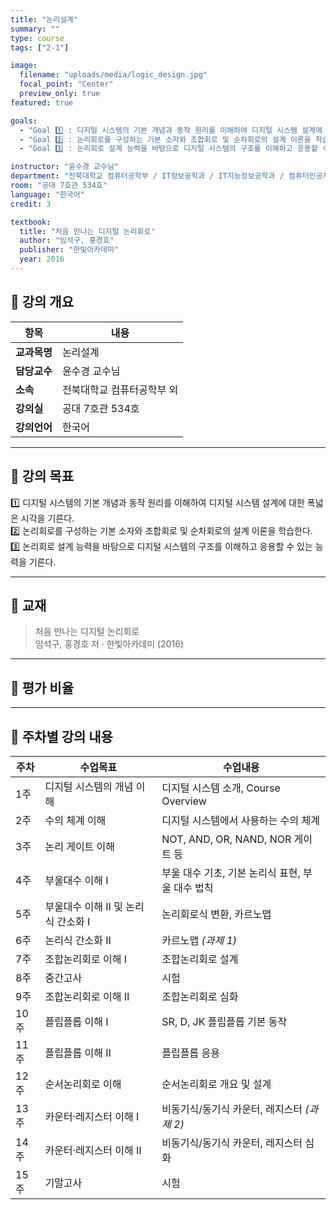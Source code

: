 ```yaml
---
title: "논리설계"
summary: ""
type: course
tags: ["2-1"]

image:
  filename: "uploads/media/logic_design.jpg"
  focal_point: "Center"
  preview_only: true
featured: true

goals:
  - "Goal 1️⃣ : 디지털 시스템의 기본 개념과 동작 원리를 이해하여 디지털 시스템 설계에 대한 폭넓은 시각을 기른다."
  - "Goal 2️⃣ : 논리회로를 구성하는 기본 소자와 조합회로 및 순차회로의 설계 이론을 학습한다."
  - "Goal 3️⃣ : 논리회로 설계 능력을 바탕으로 디지털 시스템의 구조를 이해하고 응용할 수 있는 능력을 기른다."

instructor: "윤수경 교수님"
department: "전북대학교 컴퓨터공학부 / IT정보공학과 / IT지능정보공학과 / 컴퓨터인공지능학부"
room: "공대 7호관 534호"
language: "한국어"
credit: 3

textbook:
  title: "처음 만나는 디지털 논리회로"
  author: "임석구, 홍경호"
  publisher: "한빛아카데미"
  year: 2016
---
```


<!--more-->

## 📘 강의 개요

| 항목 | 내용 |
|------|------|
| **교과목명** | 논리설계 |
| **담당교수** | 윤수경 교수님 |
| **소속** | 전북대학교 컴퓨터공학부 외 |
| **강의실** | 공대 7호관 534호 |
| **강의언어** | 한국어 |

---

## 🎯 강의 목표

1️⃣ 디지털 시스템의 기본 개념과 동작 원리를 이해하여 디지털 시스템 설계에 대한 폭넓은 시각을 기른다.  
2️⃣ 논리회로를 구성하는 기본 소자와 조합회로 및 순차회로의 설계 이론을 학습한다.  
3️⃣ 논리회로 설계 능력을 바탕으로 디지털 시스템의 구조를 이해하고 응용할 수 있는 능력을 기른다.

---

## 📖 교재

> 처음 만나는 디지털 논리회로  
> 임석구, 홍경호 저 · 한빛아카데미 (2016)

---

## 🧮 평가 비율

<canvas id="evaluationChart" width="400" height="400"></canvas>

<script src="https://cdn.jsdelivr.net/npm/chart.js"></script>
<script>
const ctx = document.getElementById('evaluationChart');
new Chart(ctx, {
  type: 'pie',
  data: {
    labels: ['중간고사', '기말고사', '출석', '과제'],
    datasets: [{
      data: [40, 40, 10, 10],
      backgroundColor: ['#9ad0f5', '#ffb7b2', '#ffdac1', '#b5ead7'],
      borderColor: '#222',
      borderWidth: 2
    }]
  },
  options: {
    plugins: {
      legend: {
        position: 'bottom',
        labels: { color: '#ddd', font: { size: 14 } }
      }
    }
  }
});
</script>

---

## 📆 주차별 강의 내용

| 주차 | 수업목표 | 수업내용 |
|------|-----------|-----------|
| 1주 | 디지털 시스템의 개념 이해 | 디지털 시스템 소개, Course Overview |
| 2주 | 수의 체계 이해 | 디지털 시스템에서 사용하는 수의 체계 |
| 3주 | 논리 게이트 이해 | NOT, AND, OR, NAND, NOR 게이트 등 |
| 4주 | 부울대수 이해 Ⅰ | 부울 대수 기초, 기본 논리식 표현, 부울 대수 법칙 |
| 5주 | 부울대수 이해 Ⅱ 및 논리식 간소화 Ⅰ | 논리회로식 변환, 카르노맵 |
| 6주 | 논리식 간소화 Ⅱ | 카르노맵 *(과제 1)* |
| 7주 | 조합논리회로 이해 Ⅰ | 조합논리회로 설계 |
| 8주 | 중간고사 | 시험 |
| 9주 | 조합논리회로 이해 Ⅱ | 조합논리회로 심화 |
| 10주 | 플립플롭 이해 Ⅰ | SR, D, JK 플립플롭 기본 동작 |
| 11주 | 플립플롭 이해 Ⅱ | 플립플롭 응용 |
| 12주 | 순서논리회로 이해 | 순서논리회로 개요 및 설계 |
| 13주 | 카운터·레지스터 이해 Ⅰ | 비동기식/동기식 카운터, 레지스터 *(과제 2)* |
| 14주 | 카운터·레지스터 이해 Ⅱ | 비동기식/동기식 카운터, 레지스터 심화 |
| 15주 | 기말고사 | 시험 |
